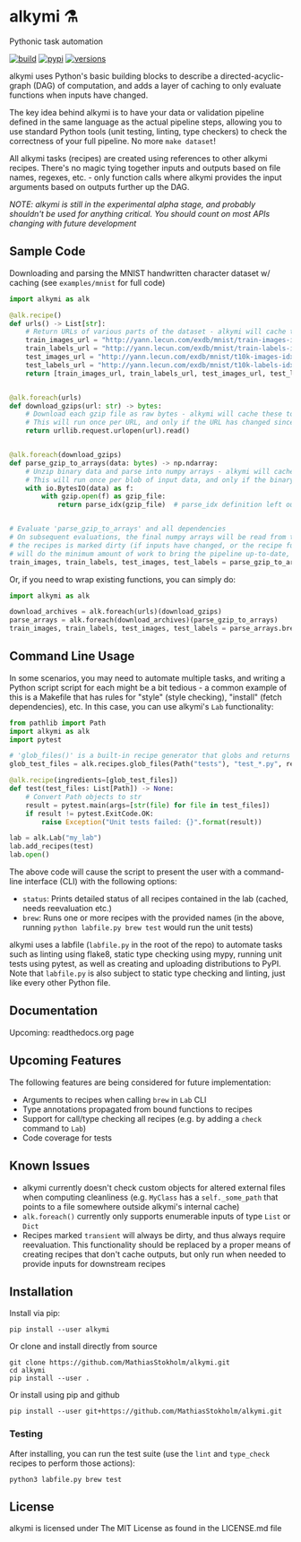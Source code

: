 # alkymi ⚗️
Pythonic task automation

[![build](https://github.com/MathiasStokholm/alkymi/workflows/build/badge.svg?branch=master)](https://github.com/MathiasStokholm/alkymi/actions?query=workflow%3Abuild)
[![pypi](https://img.shields.io/pypi/v/alkymi.svg)](https://pypi.org/project/alkymi)
[![versions](https://img.shields.io/pypi/pyversions/alkymi.svg)](https://pypi.org/project/alkymi)

alkymi uses Python's basic building blocks to describe a directed-acyclic-graph (DAG) of computation, and adds a layer
of caching to only evaluate functions when inputs have changed.

The key idea behind alkymi is to have your data or validation pipeline defined in the same language as the actual
pipeline steps, allowing you to use standard Python tools (unit testing, linting, type checkers) to check the
correctness of your full pipeline. No more `make dataset`!

All alkymi tasks (recipes) are created using references to other alkymi recipes. There's no magic tying together inputs
and outputs based on file names, regexes, etc. - only function calls where alkymi provides the input arguments based on
outputs further up the DAG.

*NOTE: alkymi is still in the experimental alpha stage, and probably shouldn't be used for anything critical. You should
count on most APIs changing with future development*

## Sample Code
Downloading and parsing the MNIST handwritten character dataset w/ caching (see `examples/mnist` for full code)
```python
import alkymi as alk

@alk.recipe()
def urls() -> List[str]:
    # Return URLs of various parts of the dataset - alkymi will cache these as a list of strings
    train_images_url = "http://yann.lecun.com/exdb/mnist/train-images-idx3-ubyte.gz"
    train_labels_url = "http://yann.lecun.com/exdb/mnist/train-labels-idx1-ubyte.gz"
    test_images_url = "http://yann.lecun.com/exdb/mnist/t10k-images-idx3-ubyte.gz"
    test_labels_url = "http://yann.lecun.com/exdb/mnist/t10k-labels-idx1-ubyte.gz"
    return [train_images_url, train_labels_url, test_images_url, test_labels_url]


@alk.foreach(urls)
def download_gzips(url: str) -> bytes:
    # Download each gzip file as raw bytes - alkymi will cache these to binary files
    # This will run once per URL, and only if the URL has changed since the last evaluation
    return urllib.request.urlopen(url).read()


@alk.foreach(download_gzips)
def parse_gzip_to_arrays(data: bytes) -> np.ndarray:
    # Unzip binary data and parse into numpy arrays - alkymi will cache the numpy arrays
    # This will run once per blob of input data, and only if the binary data has changed since the last evaluation
    with io.BytesIO(data) as f:
        with gzip.open(f) as gzip_file:
            return parse_idx(gzip_file)  # parse_idx definition left out for brevity (see examples/mnist)


# Evaluate 'parse_gzip_to_arrays' and all dependencies
# On subsequent evaluations, the final numpy arrays will be read from the cache and returned immediately - unless one of
# the recipes is marked dirty (if inputs have changed, or the recipe function itself has changed) - in that case, alkymi
# will do the minimum amount of work to bring the pipeline up-to-date, and then return the final numpy arrays 
train_images, train_labels, test_images, test_labels = parse_gzip_to_arrays.brew()
```
Or, if you need to wrap existing functions, you can simply do:
```python
import alkymi as alk

download_archives = alk.foreach(urls)(download_gzips)
parse_arrays = alk.foreach(download_archives)(parse_gzip_to_arrays)
train_images, train_labels, test_images, test_labels = parse_arrays.brew()
```

## Command Line Usage
In some scenarios, you may need to automate multiple tasks, and writing a Python script script for each might be a bit
tedious - a common example of this is a Makefile that has rules for "style" (style checking), "install" (fetch
dependencies), etc. In this case, you can use alkymi's `Lab` functionality:
```python
from pathlib import Path
import alkymi as alk
import pytest

# 'glob_files()' is a built-in recipe generator that globs and returns a list of files
glob_test_files = alk.recipes.glob_files(Path("tests"), "test_*.py", recursive=True)

@alk.recipe(ingredients=[glob_test_files])
def test(test_files: List[Path]) -> None:
    # Convert Path objects to str
    result = pytest.main(args=[str(file) for file in test_files])
    if result != pytest.ExitCode.OK:
        raise Exception("Unit tests failed: {}".format(result))

lab = alk.Lab("my_lab")
lab.add_recipes(test)
lab.open()
```
The above code will cause the script to present the user with a command-line interface (CLI) with the following options:
* `status`: Prints detailed status of all recipes contained in the lab (cached, needs reevaluation etc.)
* `brew`: Runs one or more recipes with the provided names (in the above, running `python labfile.py brew test` would 
          run the unit tests)

alkymi uses a labfile (`labfile.py` in the root of the repo) to automate tasks such as linting using flake8, static type
checking using mypy, running unit tests using pytest, as well as creating and uploading distributions to PyPI. Note that
`labfile.py` is also subject to static type checking and linting, just like every other Python file.

## Documentation
Upcoming: readthedocs.org page

## Upcoming Features
The following features are being considered for future implementation:
* Arguments to recipes when calling `brew` in `Lab` CLI
* Type annotations propagated from bound functions to recipes
* Support for call/type checking all recipes (e.g. by adding a `check` command to `Lab`)
* Code coverage for tests

## Known Issues
* alkymi currently doesn't check custom objects for altered external files when computing cleanliness (e.g. `MyClass`
has a `self._some_path` that points to a file somewhere outside alkymi's internal cache)
* `alk.foreach()` currently only supports enumerable inputs of type `List` or `Dict`
* Recipes marked `transient` will always be dirty, and thus always require reevaluation. This functionality should be
replaced by a proper means of creating recipes that don't cache outputs, but only run when needed to provide inputs for
downstream recipes

## Installation
Install via pip:
```shell script
pip install --user alkymi
```

Or clone and install directly from source
```shell script
git clone https://github.com/MathiasStokholm/alkymi.git
cd alkymi
pip install --user .
```

Or install using pip and github
```shell script
pip install --user git+https://github.com/MathiasStokholm/alkymi.git
```

### Testing
After installing, you can run the test suite (use the `lint` and `type_check` recipes to perform those actions):
```shell script
python3 labfile.py brew test
```

## License
alkymi is licensed under The MIT License as found in the LICENSE.md file
